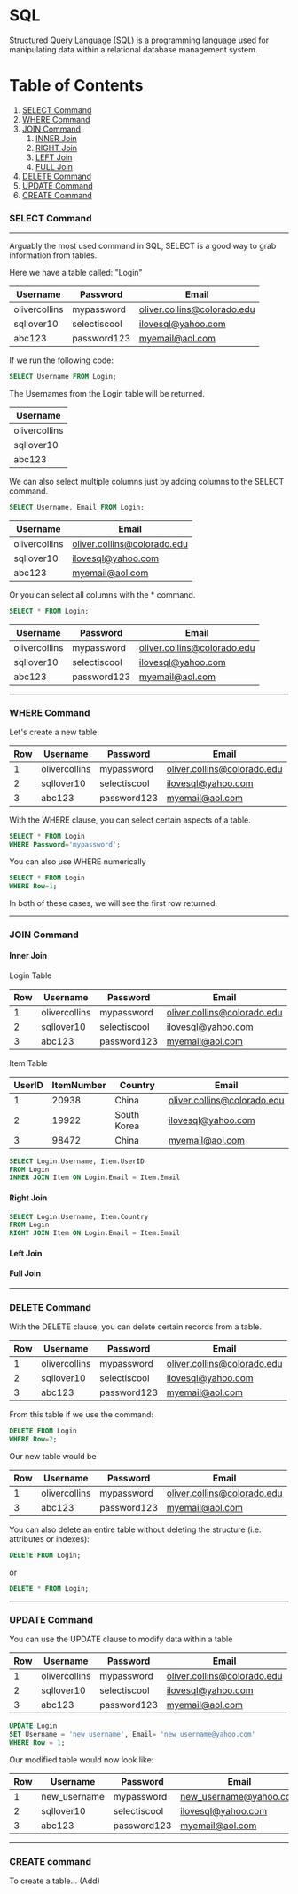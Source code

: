 # SQL

Structured Query Language (SQL) is a programming language used for manipulating data within a relational database management system. 

# Table of Contents
1. [SELECT Command](#select-command)
2. [WHERE Command](#where-command)
3. [JOIN Command](#join-command)
    1. [INNER Join](#join1)
    2. [RIGHT Join](#join2)
    3. [LEFT Join](#join3)
    4. [FULL Join](#join4)
4. [DELETE Command](#delete-command)
5. [UPDATE Command](#update-command)
6. [CREATE Command](#create-command)

### SELECT Command

---

Arguably the most used command in SQL, SELECT is a good way to grab information from tables.

Here we have a table called: "Login"

| Username      | Password      | Email                       |
| ------------- | ------------- | --------------------------- |
| olivercollins | mypassword    | oliver.collins@colorado.edu |
| sqllover10    | selectiscool  | ilovesql@yahoo.com          |
| abc123        | password123   | myemail@aol.com             |

If we run the following code:

```sql
SELECT Username FROM Login;
```
The Usernames from the Login table will be returned.

| Username      |
| ------------- |
| olivercollins |
| sqllover10    |
| abc123        |

We can also select multiple columns just by adding columns to the SELECT command.

```sql
SELECT Username, Email FROM Login;
```

| Username      | Email                       |
| ------------- | --------------------------- |
| olivercollins | oliver.collins@colorado.edu |
| sqllover10    | ilovesql@yahoo.com          |
| abc123        | myemail@aol.com             |

Or you can select all columns with the * command.

```sql
SELECT * FROM Login;
```

| Username      | Password      | Email                       |
| ------------- | ------------- | --------------------------- |
| olivercollins | mypassword    | oliver.collins@colorado.edu |
| sqllover10    | selectiscool  | ilovesql@yahoo.com          |
| abc123        | password123   | myemail@aol.com             |

---

### WHERE Command

Let's create a new table:

Row | Username      | Password      | Email                       |
--- | ------------- | ------------- | --------------------------- |
1   | olivercollins | mypassword    | oliver.collins@colorado.edu |
2   | sqllover10    | selectiscool  | ilovesql@yahoo.com          |
3   | abc123        | password123   | myemail@aol.com             |


With the WHERE clause, you can select certain aspects of a table.

```sql
SELECT * FROM Login
WHERE Password='mypassword';
```
You can also use WHERE numerically

```sql
SELECT * FROM Login
WHERE Row=1;
```

In both of these cases, we will see the first row returned.

---

### JOIN Command

#### Inner Join <a name="join1"></a>

Login Table

Row | Username      | Password      | Email                       |
--- | ------------- | ------------- | --------------------------- |
1   | olivercollins | mypassword    | oliver.collins@colorado.edu |
2   | sqllover10    | selectiscool  | ilovesql@yahoo.com          |
3   | abc123        | password123   | myemail@aol.com             |

Item Table

UserID | ItemNumber    | Country       | Email                       |
---    | ------------- | ------------- | --------------------------- |
1      | 20938         | China         | oliver.collins@colorado.edu |
2      | 19922         | South Korea   | ilovesql@yahoo.com          |
3      | 98472         | China         | myemail@aol.com             |

```sql
SELECT Login.Username, Item.UserID
FROM Login
INNER JOIN Item ON Login.Email = Item.Email
```

#### Right Join <a name="join2"></a>

```sql
SELECT Login.Username, Item.Country
FROM Login
RIGHT JOIN Item ON Login.Email = Item.Email
```

#### Left Join <a name="join3"></a>

#### Full Join <a name="join4"></a>

---

### DELETE Command

With the DELETE clause, you can delete certain records from a table.

Row | Username      | Password      | Email                       |
--- | ------------- | ------------- | --------------------------- |
1   | olivercollins | mypassword    | oliver.collins@colorado.edu |
2   | sqllover10    | selectiscool  | ilovesql@yahoo.com          |
3   | abc123        | password123   | myemail@aol.com             |

From this table if we use the command:

```sql
DELETE FROM Login
WHERE Row=2;
```

Our new table would be

Row | Username      | Password      | Email                       |
--- | ------------- | ------------- | --------------------------- |
1   | olivercollins | mypassword    | oliver.collins@colorado.edu |
3   | abc123        | password123   | myemail@aol.com             |


You can also delete an entire table without deleting the structure (i.e. attributes or indexes):

```sql
DELETE FROM Login;
```

or

```sql
DELETE * FROM Login;
```

---

### UPDATE Command

You can use the UPDATE clause to modify data within a table

Row | Username      | Password      | Email                       |
--- | ------------- | ------------- | --------------------------- |
1   | olivercollins | mypassword    | oliver.collins@colorado.edu |
2   | sqllover10    | selectiscool  | ilovesql@yahoo.com          |
3   | abc123        | password123   | myemail@aol.com             |

```sql
UPDATE Login
SET Username = 'new_username', Email= 'new_username@yahoo.com'
WHERE Row = 1;
```

Our modified table would now look like:

Row | Username      | Password      | Email                       |
--- | ------------- | ------------- | --------------------------- |
1   | new_username  | mypassword    | new_username@yahoo.com      |
2   | sqllover10    | selectiscool  | ilovesql@yahoo.com          |
3   | abc123        | password123   | myemail@aol.com             |

---

### CREATE command

To create a table... (Add)
